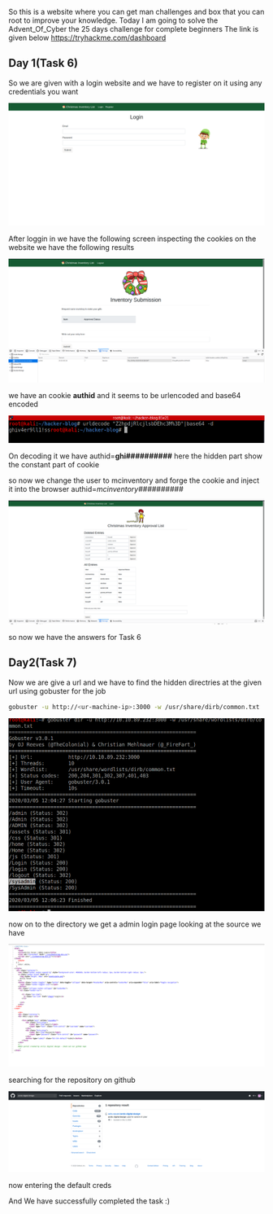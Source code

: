 
So this is a website where you can get man challenges and box that you can root to improve your knowledge.
Today I am going to solve the Advent_Of_Cyber  the 25 days challenge for complete beginners
The link is given below
<https://tryhackme.com/dashboard>
## Day 1(Task 6)
So we are given with a login website and we have to register on it using any credentials you want

![](img/thm_advent/1.png)


After loggin in we have the following screen inspecting the cookies on the website we have the following results

![](img/thm_advent/2.png)

we have an cookie **authid** and it seems to be urlencoded and base64 encoded 

![](img/thm_advent/3.png)

On decoding it we have authid=**ghi##########** 
here the hidden part show the constant part of cookie 

so now we change the user to mcinventory and forge the cookie and inject it into the browser 
authid=*mcinventory##########*

![](img/thm_advent/4.png)

so now we have the answers for Task 6

## Day2(Task 7)

Now we are give a url and we have to find the hidden directries at the given url 
using gobuster for the job 

```bash
gobuster -u http://<ur-machine-ip>:3000 -w /usr/share/dirb/common.txt
```

![](img/thm_advent/5.png)

now on to the directory we get a admin login page 
looking at the source we have 

![](img/thm_advent/6.png)

searching for the repository on github

![](img/thm_advent/7.png)

now entering the default creds


And We have successfully completed the task :)



